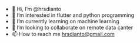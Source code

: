 - 👋 Hi, I’m @hrsdianto
- 👀 I’m interested in flutter and python programming
- 🌱 I’m currently learning on machine learning
- 💞️ I’m looking to collaborate on remote data canter
- 📫 How to reach me hrsdianto@gmail.com

<!---
hrsdianto/hrsdianto is a ✨ special ✨ repository because its `README.md` (this file) appears on your GitHub profile.
You can click the Preview link to take a look at your changes.
--->
